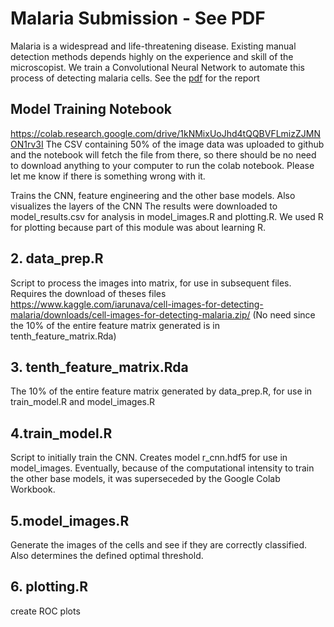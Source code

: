 # Malaria Submission - See PDF

Malaria is a widespread and life-threatening disease. Existing manual detection methods depends highly on the experience and skill of the microscopist. We train a Convolutional Neural Network to automate this process of detecting malaria cells.
See the [pdf](Artificial-Intelligence-Offers-a-Better-Way-to-Diagnose-Malaria.pdf) for the report


## Model Training Notebook 

https://colab.research.google.com/drive/1kNMixUoJhd4tQQBVFLmizZJMNON1rv3I
The CSV containing 50% of the image data was uploaded to github and the notebook will fetch the file from there, so there should be no need to download anything to your computer to run the colab notebook. Please let me know if there is something wrong with it. 

Trains the CNN, feature engineering and the other base models. Also visualizes the layers of the CNN
The results were downloaded to model_results.csv for analysis in model_images.R and plotting.R. We used R for plotting because part of this module was about learning R.

## 2. data_prep.R 

Script to process the images into matrix, for use in subsequent files. Requires the download of theses files 
https://www.kaggle.com/iarunava/cell-images-for-detecting-malaria/downloads/cell-images-for-detecting-malaria.zip/
(No need since the 10% of the entire feature matrix generated is in tenth_feature_matrix.Rda)

## 3. tenth_feature_matrix.Rda

The 10% of the entire feature matrix generated by data_prep.R, for use
in train_model.R and model_images.R

## 4.train_model.R 

Script to initially train the CNN. Creates model r_cnn.hdf5 for use in model_images. Eventually, because of the computational intensity to train the other base models, it 
was superseceded by the Google Colab Workbook. 


## 5.model_images.R 
Generate the images of the cells and see if they are correctly classified. Also determines the defined optimal threshold.

## 6. plotting.R 

create ROC plots
